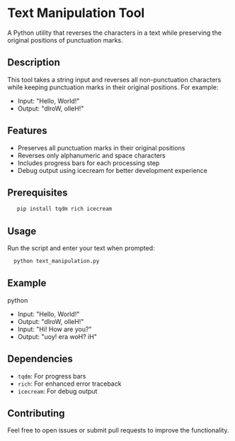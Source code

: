 # Text Manipulation Tool

A Python utility that reverses the characters in a text while preserving the original positions of punctuation marks.

## Description

This tool takes a string input and reverses all non-punctuation characters while keeping punctuation marks in their original positions. For example:
- Input: "Hello, World!"
- Output: "dlroW, olleH!"

## Features

- Preserves all punctuation marks in their original positions
- Reverses only alphanumeric and space characters
- Includes progress bars for each processing step
- Debug output using icecream for better development experience

## Prerequisites
```bash
   pip install tqdm rich icecream
```

  


## Usage

Run the script and enter your text when prompted:
```bash
  python text_manipulation.py
```
## Example
python
- Input: "Hello, World!"
- Output: "dlroW, olleH!"
- Input: "Hi! How are you?"
- Output: "uoy! era woH? iH"

## Dependencies

- `tqdm`: For progress bars
- `rich`: For enhanced error traceback
- `icecream`: For debug output

## Contributing

Feel free to open issues or submit pull requests to improve the functionality.

